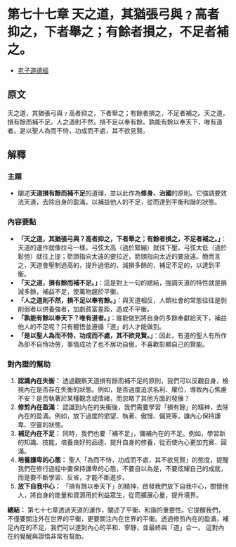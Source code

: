 # 第七十七章 天之道，其猶張弓與﹖高者抑之，下者舉之；有餘者損之，不足者補之。
- [老子道德經](https://www.daodejing.org/)


## 原文
天之道，其猶張弓與﹖高者抑之，下者舉之；有餘者損之，不足者補之。天之道，損有餘而補不足。人之道則不然，損不足以奉有餘。孰能有餘以奉天下，唯有道者。是以聖人為而不恃，功成而不處，其不欲見賢。


## 解釋
### 主題
- 闡述**天道損有餘而補不足**的道理，並以此作為**修身、治國**的原則。它強調要效法天道，去除自身的盈滿，以補益他人的不足，從而達到平衡和諧的狀態。

### 內容要點
*   **「天之道，其猶張弓與？高者抑之，下者舉之；有餘者損之，不足者補之。」**：天道的運作就像拉弓一樣，弓弦太高（過於緊繃）就往下壓，弓弦太低（過於鬆弛）就往上提；箭頭指向太遠的要拉近，箭頭指向太近的要放遠。簡而言之，天道會壓制過高的，提升過低的，減損多餘的，補足不足的，以達到平衡。
*   **「天之道，損有餘而補不足。」**：這是對上一句的總結，強調天道的特性就是損減多餘，補益不足，使萬物趨於平衡。
*   **「人之道則不然，損不足以奉有餘。」**：與天道相反，人類社會的常態往往是剝削弱者以供養強者，加劇貧富差距，造成不平衡。
*   **「孰能有餘以奉天下？唯有道者。」**：誰能做到將自身的多餘奉獻給天下，補益他人的不足呢？只有體悟並遵循「道」的人才能做到。
*   **「是以聖人為而不恃，功成而不處，其不欲見賢。」**：因此，有道的聖人有所作為卻不自恃功勞，事情成功了也不居功自傲，不喜歡彰顯自己的賢能。

### 對內證的幫助
1.  **認識內在失衡：** 透過觀察天道損有餘而補不足的原則，我們可以反觀自身，檢視內在是否存在失衡的狀態。例如，是否過度追求名利、權位，導致內心焦慮不安？是否執著於某種觀念或情緒，而忽略了其他方面的發展？
2.  **修剪內在盈滿：** 認識到內在的失衡後，我們需要學習「損有餘」的精神，去除內在的盈滿。例如，放下過度的慾望、執著、傲慢、偏見等，讓內心保持謙卑、空靈的狀態。
3.  **補足內在不足：** 同時，我們也要「補不足」，彌補內在的不足。例如，學習新的知識、技能，培養良好的品德，提升自身的修養，從而使內心更加充實、圓滿。
4.  **培養謙卑的心態：** 聖人「為而不恃，功成而不處，其不欲見賢」的態度，提醒我們在修行過程中要保持謙卑的心態，不要自以為是，不要炫耀自己的成就，而是要不斷學習、反省，才能不斷進步。
5.  **放下自我中心：** 「損有餘以奉天下」的精神，啟發我們放下自我中心，關懷他人，將自身的能量和資源用於利益眾生，從而擴展心量，提升境界。

**總結：**
第七十七章透過天道的運作，闡述了平衡、和諧的重要性。它提醒我們，不僅要關注外在世界的平衡，更要關注內在世界的平衡。透過修剪內在的盈滿，補足內在的不足，我們可以達到內心的平和、寧靜，並最終與「道」合一。  這對內在的覺醒與證悟非常有幫助。